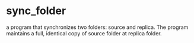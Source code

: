 # sync_folder
 a program that synchronizes two folders: source and replica. The program maintains a full, identical copy of source folder at replica folder.

